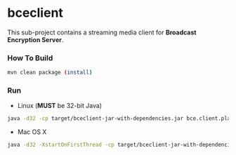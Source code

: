 bceclient
=========

This sub-project contains a streaming media client for **Broadcast Encryption Server**.

### How To Build

``` bash
mvn clean package (install)
```


### Run

* Linux (**MUST** be 32-bit Java)
``` bash
java -d32 -cp target/bceclient-jar-with-dependencies.jar bce.client.player.BCEClient
```

* Mac OS X
``` bash
java -d32 -XstartOnFirstThread -cp target/bceclient-jar-with-dependencies.jar bce.client.player.BCEClient
```
